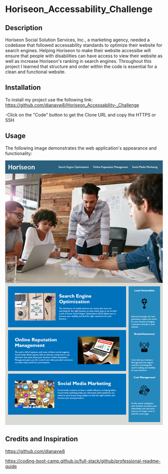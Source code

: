 # Horiseon_Accessability_Challenge
## Description

Horiseon Social Solution Services, Inc., a marketing agency, needed a codebase that followed accessability standards to optimize their website for search engines. Helping Horiseon to make their website accessibe will ensure that people with disabilities can have access to view their website as well as increase Horiseon's ranking in search engines. Throughout this project I learned that structure and order within the code is essential for a clean and functional website.

## Installation

To install my project use the following link: https://github.com/dianavw8/Horiseon_Accessability-_Challenge

-Click on the "Code" button to get the Clone URL and copy the HTTPS or SSH  

## Usage

The following image demonstrates the web application's appearance and functionality:

![The Horiseon webpage includes a navigation bar, a header image, and cards with text and images at the bottom of the page.](./assets/images/01-html-css-git-homework-demo.png)


## Credits and Inspiration

https://github.com/dianavw8

https://coding-boot-camp.github.io/full-stack/github/professional-readme-guide

